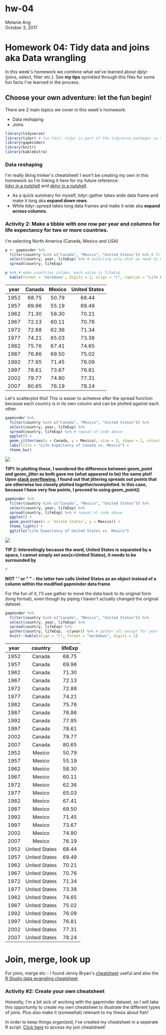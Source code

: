 # hw-04
Melanie Ang  
October 3, 2017  

# Homework 04: Tidy data and joins aka Data wrangling
In this week's homework we combine what we've learned about dplyr (joins, select, filter etc.). See **my tips** sprinkled through this files for some fun facts I've learned in the process.


## Choose your own adventure: let the fun begin!

There are 2 main topics we cover in this week's homework:
* Data reshaping
* Joins



```r
library(tidyverse)
library(tidyr) # fun fact: tidyr is part of the tidyverse packages so this step is completely unneccessary!
library(gapminder)
library(knitr)
library(kableExtra)
```

### Data reshaping

I'm really liking trinker's cheatsheet! I won't be creating my own in this homework so I'm linking it here for my future reference:   
[tidyr in a nutshell](https://github.com/trinker/tidyr_in_a_nutshell) and [dplyr in a nutshell](https://github.com/trinker/dplyr_in_a_nutshell).

* As a quick summary for myself, tidyr::gather takes wide data frame and make it long aka **expand down rows**.   
* While tidyr::spread takes long data frames and make it wide aka **expand across columns**.

### Activity 2: Make a tibble with one row per year and columns for life expectancy for two or more countries.

I'm selecting North America (Canada, Mexico and USA)

```r
p <- gapminder %>%
  filter(country %in% c("Canada", "Mexico", "United States")) %>% # filter countries
  select(country, year, lifeExp) %>% # selecting only what we need to work with
  spread(country, lifeExp)

p %>% # make countries column, each value is lifeExp
  kable(format = 'markdown', digits = 2, align = "c", caption = "Life Expectancy in North America by Country")
```



| year | Canada | Mexico | United States |
|:----:|:------:|:------:|:-------------:|
| 1952 | 68.75  | 50.79  |     68.44     |
| 1957 | 69.96  | 55.19  |     69.49     |
| 1962 | 71.30  | 58.30  |     70.21     |
| 1967 | 72.13  | 60.11  |     70.76     |
| 1972 | 72.88  | 62.36  |     71.34     |
| 1977 | 74.21  | 65.03  |     73.38     |
| 1982 | 75.76  | 67.41  |     74.65     |
| 1987 | 76.86  | 69.50  |     75.02     |
| 1992 | 77.95  | 71.45  |     76.09     |
| 1997 | 78.61  | 73.67  |     76.81     |
| 2002 | 79.77  | 74.90  |     77.31     |
| 2007 | 80.65  | 76.19  |     78.24     |

Let's scatterplot this!
This is easier to acheieve after the spread function because each country is in its own column and can be plotted against each other.  


```r
gapminder %>%
  filter(country %in% c("Canada", "Mexico", "United States")) %>% 
  select(country, year, lifeExp) %>% 
  spread(country, lifeExp) %>% # repeat of code above
  ggplot() +
  geom_jitter(aes(x = Canada, y = Mexico), size = 3, shape = 2, colour = "purple") +
  labs(title = "Life Expectancy of Canada vs. Mexico") +
  theme_bw() 
```

![](homework-04_files/figure-html/unnamed-chunk-3-1.png)<!-- -->

**TIP1: In plotting these, I wondered the difference between geom_point and geom_jitter as both gave me (what appeared to be) the same plot! Upon [stack overflowing](https://stackoverflow.com/questions/39255781/what-is-difference-between-geom-point-and-geom-jitter-in-simple-language-in-r), I found out that jittering spreads out points that are otherwise too closely plotted together/overplotted. In this case, because I have very few points, I proceed to using geom_point()**


```r
gapminder %>%
  filter(country %in% c("Canada", "Mexico", "United States")) %>% 
  select(country, year, lifeExp) %>% 
  spread(country, lifeExp) %>% # repeat of code above
  ggplot() +
  geom_point(aes(x = `United States`, y = Mexico)) +
  theme_light() +
  ggtitle("Life Expectancy of United States vs. Mexico") 
```

![](homework-04_files/figure-html/unnamed-chunk-4-1.png)<!-- -->

**TIP 2: Interestingly because the word, United States is separated by a space, I cannot simply set aes(x=United States), it needs to be surrounded by** 

```r
# ` `
```
**NOT ' ' or " " - the latter two calls United States as an object instead of a column within the modified gapminder data frame**


For the fun of it, I'll use gather to move the data back to its original form (long format), even though by piping I haven't actually changed the original dataset.

```r
gapminder %>%
  filter(country %in% c("Canada", "Mexico", "United States")) %>% 
  select(country, year, lifeExp) %>% 
  spread(country, lifeExp) %>%
  gather(country, lifeExp, -c(year)) %>% # gather all except for year
  knitr::kable(align = "c", format = "markdown", digits = 2) 
```



| year |    country    | lifeExp |
|:----:|:-------------:|:-------:|
| 1952 |    Canada     |  68.75  |
| 1957 |    Canada     |  69.96  |
| 1962 |    Canada     |  71.30  |
| 1967 |    Canada     |  72.13  |
| 1972 |    Canada     |  72.88  |
| 1977 |    Canada     |  74.21  |
| 1982 |    Canada     |  75.76  |
| 1987 |    Canada     |  76.86  |
| 1992 |    Canada     |  77.95  |
| 1997 |    Canada     |  78.61  |
| 2002 |    Canada     |  79.77  |
| 2007 |    Canada     |  80.65  |
| 1952 |    Mexico     |  50.79  |
| 1957 |    Mexico     |  55.19  |
| 1962 |    Mexico     |  58.30  |
| 1967 |    Mexico     |  60.11  |
| 1972 |    Mexico     |  62.36  |
| 1977 |    Mexico     |  65.03  |
| 1982 |    Mexico     |  67.41  |
| 1987 |    Mexico     |  69.50  |
| 1992 |    Mexico     |  71.45  |
| 1997 |    Mexico     |  73.67  |
| 2002 |    Mexico     |  74.90  |
| 2007 |    Mexico     |  76.19  |
| 1952 | United States |  68.44  |
| 1957 | United States |  69.49  |
| 1962 | United States |  70.21  |
| 1967 | United States |  70.76  |
| 1972 | United States |  71.34  |
| 1977 | United States |  73.38  |
| 1982 | United States |  74.65  |
| 1987 | United States |  75.02  |
| 1992 | United States |  76.09  |
| 1997 | United States |  76.81  |
| 2002 | United States |  77.31  |
| 2007 | United States |  78.24  |

# Join, merge, look up

For joins, merge etc - I found Jenny Bryan's [cheatsheet](http://stat545.com/bit001_dplyr-cheatsheet.html) useful and also the [R Studio data wrangling cheatsheet](https://www.rstudio.com/wp-content/uploads/2015/02/data-wrangling-cheatsheet.pdf).

### Activity #2: Create your own cheatsheet
Honestly, I'm a bit sick of working with the gapminder dataset, so I will take this opportunity to create my own cheatsheet to illustrate the different types of joins. Plus also make it (somewhat) relevant to my thesis about fish!

In order to keep things organized, I've created my cheatsheet in a seperate R script. [Click here](https://github.com/angmelanie/STAT545-hw-Ang-Melanie/blob/master/hw-04/homework-04-join-cheatsheet.md) to access my join cheatsheet!

